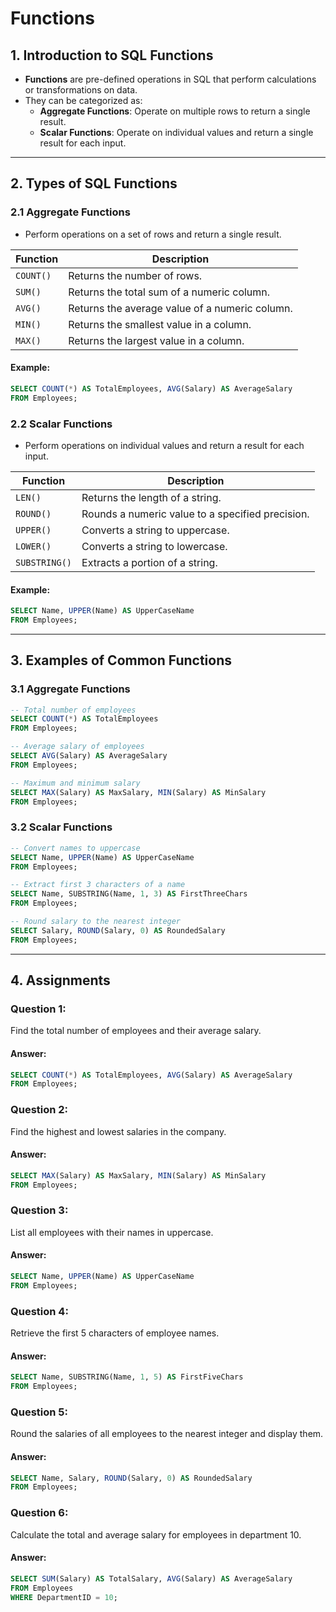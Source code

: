 # Functions

## 1. Introduction to SQL Functions
- **Functions** are pre-defined operations in SQL that perform calculations or transformations on data.
- They can be categorized as:
  - **Aggregate Functions**: Operate on multiple rows to return a single result.
  - **Scalar Functions**: Operate on individual values and return a single result for each input.

---

## 2. Types of SQL Functions

### 2.1 Aggregate Functions
- Perform operations on a set of rows and return a single result.

| Function   | Description                                   |
|------------|-----------------------------------------------|
| `COUNT()`  | Returns the number of rows.                  |
| `SUM()`    | Returns the total sum of a numeric column.    |
| `AVG()`    | Returns the average value of a numeric column.|
| `MIN()`    | Returns the smallest value in a column.       |
| `MAX()`    | Returns the largest value in a column.        |

#### Example:
```sql
SELECT COUNT(*) AS TotalEmployees, AVG(Salary) AS AverageSalary
FROM Employees;
```

### 2.2 Scalar Functions
- Perform operations on individual values and return a result for each input.

| Function       | Description                              |
|----------------|------------------------------------------|
| `LEN()`        | Returns the length of a string.          |
| `ROUND()`      | Rounds a numeric value to a specified precision.|
| `UPPER()`      | Converts a string to uppercase.          |
| `LOWER()`      | Converts a string to lowercase.          |
| `SUBSTRING()`  | Extracts a portion of a string.          |

#### Example:
```sql
SELECT Name, UPPER(Name) AS UpperCaseName
FROM Employees;
```

---

## 3. Examples of Common Functions

### 3.1 Aggregate Functions
```sql
-- Total number of employees
SELECT COUNT(*) AS TotalEmployees
FROM Employees;

-- Average salary of employees
SELECT AVG(Salary) AS AverageSalary
FROM Employees;

-- Maximum and minimum salary
SELECT MAX(Salary) AS MaxSalary, MIN(Salary) AS MinSalary
FROM Employees;
```

### 3.2 Scalar Functions
```sql
-- Convert names to uppercase
SELECT Name, UPPER(Name) AS UpperCaseName
FROM Employees;

-- Extract first 3 characters of a name
SELECT Name, SUBSTRING(Name, 1, 3) AS FirstThreeChars
FROM Employees;

-- Round salary to the nearest integer
SELECT Salary, ROUND(Salary, 0) AS RoundedSalary
FROM Employees;
```

---

## 4. Assignments

### Question 1:
Find the total number of employees and their average salary.

#### Answer:
```sql
SELECT COUNT(*) AS TotalEmployees, AVG(Salary) AS AverageSalary
FROM Employees;
```

### Question 2:
Find the highest and lowest salaries in the company.

#### Answer:
```sql
SELECT MAX(Salary) AS MaxSalary, MIN(Salary) AS MinSalary
FROM Employees;
```

### Question 3:
List all employees with their names in uppercase.

#### Answer:
```sql
SELECT Name, UPPER(Name) AS UpperCaseName
FROM Employees;
```

### Question 4:
Retrieve the first 5 characters of employee names.

#### Answer:
```sql
SELECT Name, SUBSTRING(Name, 1, 5) AS FirstFiveChars
FROM Employees;
```

### Question 5:
Round the salaries of all employees to the nearest integer and display them.

#### Answer:
```sql
SELECT Name, Salary, ROUND(Salary, 0) AS RoundedSalary
FROM Employees;
```

### Question 6:
Calculate the total and average salary for employees in department 10.

#### Answer:
```sql
SELECT SUM(Salary) AS TotalSalary, AVG(Salary) AS AverageSalary
FROM Employees
WHERE DepartmentID = 10;
